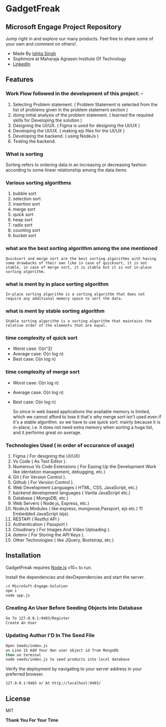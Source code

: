 # GadgetFreak
## Microsoft Engage Project Repository

Jump right in and explore our many products.
Feel free to share some of your own and comment on others!.

- Made By [Ishita Singh](https://github.com/Ishita-Singh1808)
- Sophmore at Maharaja Agrasen Institute Of Technology
- [LinkedIn](https://www.linkedin.com/in/ishita-singh-344b341b8/)

## Features

### Work Flow followed in the development of this project: -

1. Selecting Problem statement. ( Problem Statement is selected from the list of problems given in the problem statement section )
2. doing initial analysis of the problem statement. ( learned the required skills for Developing the solution )
3. Designing the UI/UX. ( Figma is used for designing the UI/UX )
4. Developing the UI/UX. ( making ejs files for the UI/UX )
5. Developing the backend. ( using NodeJs )
6. Testing the backend.



### What is sorting 
Sorting refers to ordering data in an increasing or decreasing fashion according to some linear relationship among the data items

### Various sorting algorithms
1. bubble sort
2. selection sort
3. insertion sort
4. merge sort
5. quick sort
6. heap sort
7. radix sort
8. counting sort
9. bucket sort

### what are the best sorting algorithm among the one mentioned
    Quicksort and merge sort are the best sorting algorithms with having some drawbacks of their own like in case of quicksort, it is not stable, in case of merge sort, it is stable but it is not in-place sorting algorithm.

### what is ment by in place sorting algorithm
    In-place sorting algorithm is a sorting algorithm that does not require any additional memory space to sort the data.
### what is ment by stable sorting algorithm
    Stable sorting algorithm is a sorting algorithm that maintains the relative order of the elements that are equal.


### time complexity of quick sort
- Worst case: O(n^2)
- Average case: O(n log n)
- Best case: O(n log n)
### time complexity of merge sort
- Worst case: O(n log n)
- Average case: O(n log n)
- Best case: O(n log n)

    So since in web based applications   the available memory is limited, which  we cannot afford to lose it that's why  merge sort isn't used even if it's a stable algorithm. so we have to use quick sort. mainly because  it is in-place, i.e. it does not need extra memory when sorting a huge list, and  it performs great on average.




### Technologies Used ( in order of occurance of usage)

1. Figma ( For designing the UI/UX)
2. Vs Code ( As Text Editor ).
3. Numerous Vs Code Extensions ( For Easing Up the Development Work like identation management, debugging, etc.)
4. Git ( For Version Control ).
5. Github ( For Version Control ).
6. Web Development Languages ( HTML, CSS, JavaScript, etc.)
7. backend development languages ( Vanila JavaScript etc.)
8. Database ( MongoDB, etc.)
9. Web Servers ( Node.js, Express, etc.)
10. NodeJs Modules ( like express, mongoose,Passport, ejs etc.)
11 Embedded JavaScript (ejs).
12. RESTAPI ( Restful API )
13. Authentication ( Passport )
14. Cloudinary ( For Images And Video Uploading ).
15. dotenv ( For Storing the API Keys ).
16. Other Technologies ( like JQuery, Bootstrap, etc.)






## Installation

GadgetFreak requires [Node.js](https://nodejs.org/) v10+ to run.

Install the dependencies and devDependencies and start the server.

```sh
cd MicroSoft-Engage-Solution
npm i
node app.js
```
### Creating An User Before Seeding Objects Into Database
```sh
Go To 127.0.0.1:9483/Register
Create An User
```
### Updating Author I'D In The Seed File
```sh
Open Seeds/index.js
on Line 15 Add Your Own user object id from MongoDb
then on terminal 
node seeds/index.js to seed products into local database
```


Verify the deployment by navigating to your server address in
your preferred browser.

```sh
127.0.0.1:9483 or At http://localhost:9483/
```

## License

MIT

**Thank You For Your Time**

[//]: # (These are reference links used in the body of this note and get stripped out when the markdown processor does its job. There is no need to format nicely because it shouldn't be seen. Thanks SO - http://stackoverflow.com/questions/4823468/store-comments-in-markdown-syntax)

   [git-repo-url]: <https://github.com/Ishita-Singh1808/Microsoft-Engage-Submission>
   [node.js]: <http://nodejs.org>
   [Twitter Bootstrap]: <http://twitter.github.com/bootstrap/>
   [jQuery]: <http://jquery.com>
   [express]: <http://expressjs.com>
   [Gulp]: <http://gulpjs.com>
   [Figma]: <https://www.figma.com>


